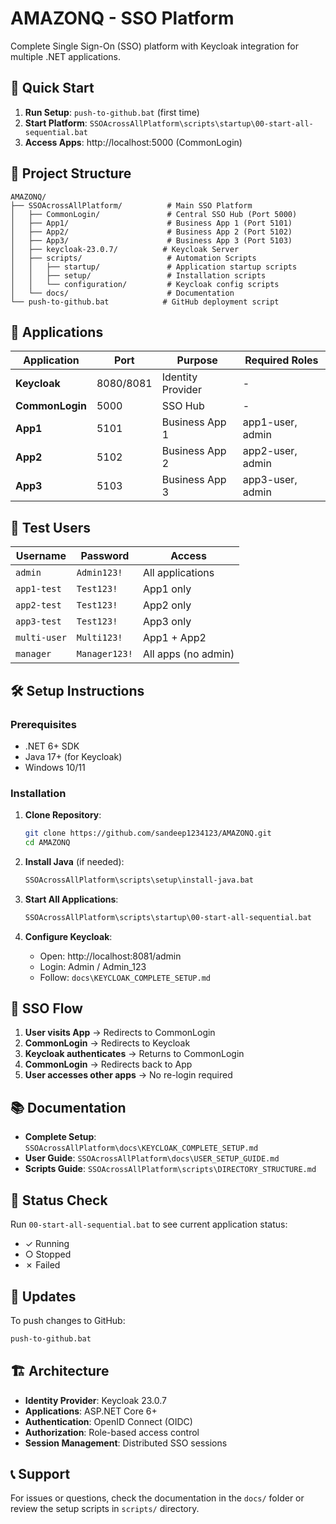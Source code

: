 # AMAZONQ - SSO Platform

Complete Single Sign-On (SSO) platform with Keycloak integration for multiple .NET applications.

## 🚀 Quick Start

1. **Run Setup**: `push-to-github.bat` (first time)
2. **Start Platform**: `SSOAcrossAllPlatform\scripts\startup\00-start-all-sequential.bat`
3. **Access Apps**: http://localhost:5000 (CommonLogin)

## 📁 Project Structure

```
AMAZONQ/
├── SSOAcrossAllPlatform/          # Main SSO Platform
│   ├── CommonLogin/               # Central SSO Hub (Port 5000)
│   ├── App1/                      # Business App 1 (Port 5101)
│   ├── App2/                      # Business App 2 (Port 5102)
│   ├── App3/                      # Business App 3 (Port 5103)
│   ├── keycloak-23.0.7/          # Keycloak Server
│   ├── scripts/                   # Automation Scripts
│   │   ├── startup/               # Application startup scripts
│   │   ├── setup/                 # Installation scripts
│   │   └── configuration/         # Keycloak config scripts
│   └── docs/                      # Documentation
└── push-to-github.bat            # GitHub deployment script
```

## 🔧 Applications

| Application | Port | Purpose | Required Roles |
|-------------|------|---------|----------------|
| **Keycloak** | 8080/8081 | Identity Provider | - |
| **CommonLogin** | 5000 | SSO Hub | - |
| **App1** | 5101 | Business App 1 | app1-user, admin |
| **App2** | 5102 | Business App 2 | app2-user, admin |
| **App3** | 5103 | Business App 3 | app3-user, admin |

## 👥 Test Users

| Username | Password | Access |
|----------|----------|--------|
| `admin` | `Admin123!` | All applications |
| `app1-test` | `Test123!` | App1 only |
| `app2-test` | `Test123!` | App2 only |
| `app3-test` | `Test123!` | App3 only |
| `multi-user` | `Multi123!` | App1 + App2 |
| `manager` | `Manager123!` | All apps (no admin) |

## 🛠️ Setup Instructions

### Prerequisites
- .NET 6+ SDK
- Java 17+ (for Keycloak)
- Windows 10/11

### Installation
1. **Clone Repository**:
   ```bash
   git clone https://github.com/sandeep1234123/AMAZONQ.git
   cd AMAZONQ
   ```

2. **Install Java** (if needed):
   ```bash
   SSOAcrossAllPlatform\scripts\setup\install-java.bat
   ```

3. **Start All Applications**:
   ```bash
   SSOAcrossAllPlatform\scripts\startup\00-start-all-sequential.bat
   ```

4. **Configure Keycloak**:
   - Open: http://localhost:8081/admin
   - Login: Admin / Admin_123
   - Follow: `docs\KEYCLOAK_COMPLETE_SETUP.md`

## 🔐 SSO Flow

1. **User visits App** → Redirects to CommonLogin
2. **CommonLogin** → Redirects to Keycloak
3. **Keycloak authenticates** → Returns to CommonLogin
4. **CommonLogin** → Redirects back to App
5. **User accesses other apps** → No re-login required

## 📚 Documentation

- **Complete Setup**: `SSOAcrossAllPlatform\docs\KEYCLOAK_COMPLETE_SETUP.md`
- **User Guide**: `SSOAcrossAllPlatform\docs\USER_SETUP_GUIDE.md`
- **Scripts Guide**: `SSOAcrossAllPlatform\scripts\DIRECTORY_STRUCTURE.md`

## 🚦 Status Check

Run `00-start-all-sequential.bat` to see current application status:
- ✓ Running
- ○ Stopped
- ✗ Failed

## 🔄 Updates

To push changes to GitHub:
```bash
push-to-github.bat
```

## 🏗️ Architecture

- **Identity Provider**: Keycloak 23.0.7
- **Applications**: ASP.NET Core 6+
- **Authentication**: OpenID Connect (OIDC)
- **Authorization**: Role-based access control
- **Session Management**: Distributed SSO sessions

## 📞 Support

For issues or questions, check the documentation in the `docs/` folder or review the setup scripts in `scripts/` directory.